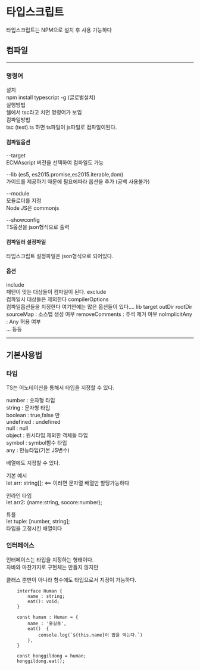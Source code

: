 # 타입스크립트   

타입스크립트는 NPM으로 설치 후 사용 가능하다 

## 컴파일
---
###  명령어   
설치   
npm install typescript -g (글로벌설치)   
실행방법    
쉘에서 tsc라고 치면 명령어가 보임   
컴파일방법   
tsc (test).ts 하면 ts파일이 js파일로 컴파일이된다. 

#### 컴파일옵션
--target   
ECMAscript 버전을 선택하여 컴파일도 가능   

--lib (es5, es2015.promise,es2015.iterable,dom)  
가이드를 제공하기 때문에 필요에따라 옵션을 추가 
(공백 사용불가)  

--module  
모듈로더를 지정  
Node JS은 commonjs 

--showconfig  
TS옵션을 json형식으로 출력 

#### 컴파일러 설정파일

타입스크립트 설정파일은 json형식으로 되어있다.

#### 옵션
include  
패턴이 맞는 대상들이 컴파일이 된다.
exclude  
컴파일시 대상들은 제외한다 
compilerOptions  
컴파일옵션들을 지정한다 
여기안에는 많은 옵션들이 있다.... 
lib
target 
outDir 
rootDir
sourceMap : 소스맵 생성 여부
removeComments : 주석 제거 여부
noImplicitAny : Any 허용 여부   
... 등등

---

## 기본사용법

### 타입
TS는 어노테이션을 통해서 타입을 지정할 수 있다.

number  : 숫자형 타입  
string  : 문자형 타입  
boolean : true,false 만  
undefined : undefined  
null    : null  
object  : 원시타입 제외한 객체들 타입   
symbol  : symbol함수 타입  
any : 만능타입(기본 JS변수) 

배열에도 지정할 수 있다.  

기본 예시  
let arr: string[]; <== 이러면 문자열 배열만 할당가능하다  

인라인 타입   
let arr2: {name:string, socore:number};

튜플  
let tuple: [number, string];  
타입을 고정시킨 배열이다 

### 인터페이스
인터페이스는 타입을 지정하는 형태이다.  
자바와 마찬가지로 구현체는 만들지 않지만

클래스 뿐만이 아니라 함수에도 타입으로서 지정이 가능하다.

        interface Human {
            name : string;
            eat(): void;
        }

        const human : Human = {
            name : '홍길동',
            eat()  {
                console.log(`${this.name}이 밥을 먹는다.`)
            },
        }

        const honggildong = human;
        honggildong.eat();


